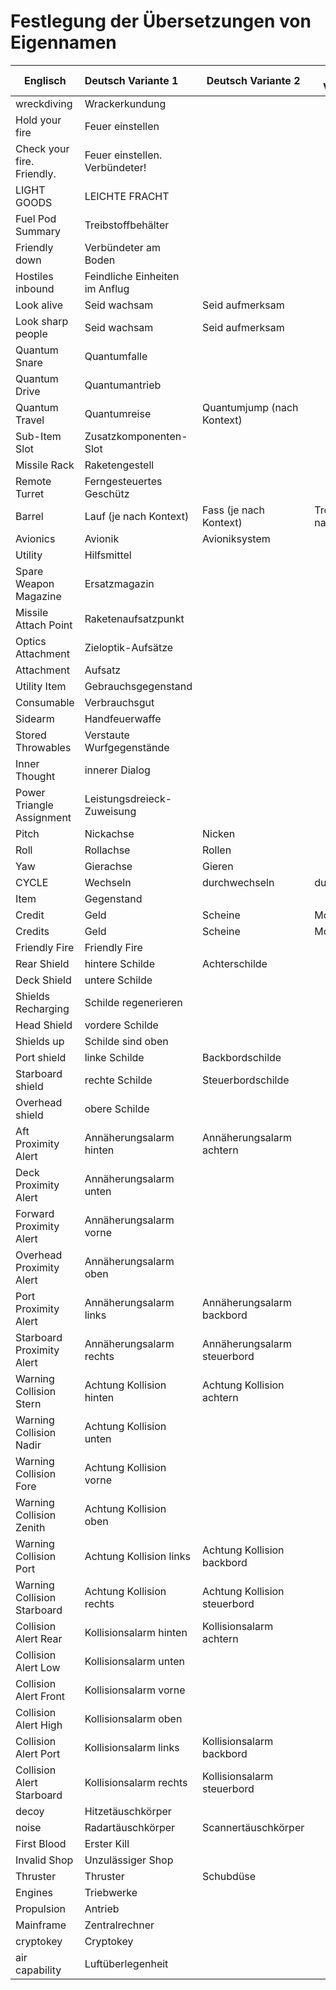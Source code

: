 # Festlegung der Übersetzungen von Eigennamen

| Englisch                    | Deutsch Variante 1             | Deutsch Variante 2           | Deutsch Variante 3        |
| --------------------------- | :----------------------------- | ---------------------------- | ------------------------- |
| wreckdiving                 | Wrackerkundung                 |                              |                           |
| Hold your fire              | Feuer einstellen               |                              |                           |
| Check your fire. Friendly.  | Feuer einstellen. Verbündeter! |                              |                           |
| LIGHT GOODS                 | LEICHTE FRACHT                 |                              |                           |
| Fuel Pod Summary            | Treibstoffbehälter             |                              |                           |
| Friendly down               | Verbündeter am Boden           |                              |                           |
| Hostiles inbound            | Feindliche Einheiten im Anflug |                              |                           |
| Look alive                  | Seid wachsam                   | Seid aufmerksam              |                           |
| Look sharp people           | Seid wachsam                   | Seid aufmerksam              |                           |
| Quantum Snare               | Quantumfalle                   |                              |                           |
| Quantum Drive               | Quantumantrieb                 |                              |                           |
| Quantum Travel              | Quantumreise                   | Quantumjump (nach Kontext)   |                           |
| Sub-Item Slot               | Zusatzkomponenten-Slot         |                              |                           |
| Missile Rack                | Raketengestell                 |                              |                           |
| Remote Turret               | Ferngesteuertes Geschütz       |                              |                           |
| Barrel                      | Lauf (je nach Kontext)         | Fass (je nach Kontext)       | Trommel (je nach Kontext) |
| Avionics                    | Avionik                        | Avioniksystem                |                           |
| Utility                     | Hilfsmittel                    |                              |                           |
| Spare Weapon Magazine       | Ersatzmagazin                  |                              |                           |
| Missile Attach Point        | Raketenaufsatzpunkt            |                              |                           |
| Optics Attachment           | Zieloptik-Aufsätze             |                              |                           |
| Attachment                  | Aufsatz                        |                              |                           |
| Utility Item                | Gebrauchsgegenstand            |                              |                           |
| Consumable                  | Verbrauchsgut                  |                              |                           |
| Sidearm                     | Handfeuerwaffe                 |                              |                           |
| Stored Throwables           | Verstaute Wurfgegenstände      |                              |                           |
| Inner Thought               | innerer Dialog                 |                              |                           |
| Power Triangle Assignment   | Leistungsdreieck-Zuweisung     |                              |                           |
| Pitch                       | Nickachse                      | Nicken                       |                           |
| Roll                        | Rollachse                      | Rollen                       |                           |
| Yaw                         | Gierachse                      | Gieren                       |                           |
| CYCLE                       | Wechseln                       | durchwechseln                | durchschalten             |
| Item                        | Gegenstand                     |                              |                           |
| Credit                      | Geld                           | Scheine                      | Moneten                   |
| Credits                     | Geld                           | Scheine                      | Moneten                   |
| Friendly Fire               | Friendly Fire                  |                              |                           |
| Rear Shield                 | hintere Schilde                | Achterschilde                |                           |
| Deck Shield                 | untere Schilde                 |                              |                           |
| Shields Recharging          | Schilde regenerieren           |                              |                           |
| Head Shield                 | vordere Schilde                |                              |                           |
| Shields up                  | Schilde sind oben              |                              |                           |
| Port shield                 | linke Schilde                  | Backbordschilde              |                           |
| Starboard shield            | rechte Schilde                 | Steuerbordschilde            |                           |
| Overhead shield             | obere Schilde                  |                              |                           |
| Aft Proximity Alert         | Annäherungsalarm hinten        | Annäherungsalarm achtern     |                           |
| Deck Proximity Alert        | Annäherungsalarm unten         |                              |                           |
| Forward Proximity Alert     | Annäherungsalarm vorne         |                              |                           |
| Overhead Proximity Alert    | Annäherungsalarm oben          |                              |                           |
| Port Proximity Alert        | Annäherungsalarm links         | Annäherungsalarm backbord    |                           |
| Starboard Proximity Alert   | Annäherungsalarm rechts        | Annäherungsalarm steuerbord  |                           |
| Warning Collision Stern     | Achtung Kollision hinten       | Achtung Kollision achtern    |                           |
| Warning Collision Nadir     | Achtung Kollision unten        |                              |                           |
| Warning Collision Fore      | Achtung Kollision vorne        |                              |                           |
| Warning Collision Zenith    | Achtung Kollision oben         |                              |                           |
| Warning Collision Port      | Achtung Kollision links        | Achtung Kollision backbord   |                           |
| Warning Collision Starboard | Achtung Kollision rechts       | Achtung Kollision steuerbord |                           |
| Collision Alert Rear        | Kollisionsalarm hinten         | Kollisionsalarm achtern      |                           |
| Collision Alert Low         | Kollisionsalarm unten          |                              |                           |
| Collision Alert Front       | Kollisionsalarm vorne          |                              |                           |
| Collision Alert High        | Kollisionsalarm oben           |                              |                           |
| Collision Alert Port        | Kollisionsalarm links          | Kollisionsalarm backbord     |                           |
| Collision Alert Starboard   | Kollisionsalarm rechts         | Kollisionsalarm steuerbord   |                           |
| decoy                       | Hitzetäuschkörper              |                              |                           |
| noise                       | Radartäuschkörper              | Scannertäuschkörper          |                           |
| First Blood                 | Erster Kill                    |                              |                           |
| Invalid Shop                | Unzulässiger Shop              |                              |                           |
| Thruster                    | Thruster                       | Schubdüse                    |                           |
| Engines                     | Triebwerke                     |                              |                           |
| Propulsion                  | Antrieb                        |                              |                           |
| Mainframe                   | Zentralrechner                 |                              |                           |
| cryptokey                   | Cryptokey                      |                              |                           |
| air capability              | Luftüberlegenheit              |                              |                           |
